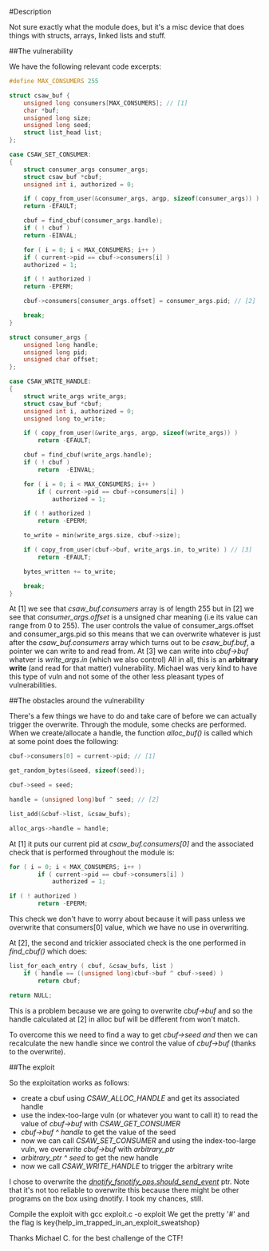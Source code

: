 #Description

Not sure exactly what the module does, but it's a misc device that does things with structs, arrays, linked lists and stuff.
        
##The vulnerability

We have the following relevant code excerpts:
```c        
#define MAX_CONSUMERS 255

struct csaw_buf {
    unsigned long consumers[MAX_CONSUMERS]; // [1]
    char *buf;
    unsigned long size;
    unsigned long seed;
    struct list_head list;
};
```
```c 
case CSAW_SET_CONSUMER:
{
    struct consumer_args consumer_args;
    struct csaw_buf *cbuf;
    unsigned int i, authorized = 0;

    if ( copy_from_user(&consumer_args, argp, sizeof(consumer_args)) )
    return -EFAULT;

    cbuf = find_cbuf(consumer_args.handle);
    if ( ! cbuf )
    return -EINVAL;

    for ( i = 0; i < MAX_CONSUMERS; i++ )
    if ( current->pid == cbuf->consumers[i] )
    authorized = 1;

    if ( ! authorized )
    return -EPERM;

    cbuf->consumers[consumer_args.offset] = consumer_args.pid; // [2]

    break;
}
```
```c
struct consumer_args {
    unsigned long handle;
    unsigned long pid;
    unsigned char offset;
};
```
```c
case CSAW_WRITE_HANDLE:
{
    struct write_args write_args;
    struct csaw_buf *cbuf;
    unsigned int i, authorized = 0;
    unsigned long to_write;

    if ( copy_from_user(&write_args, argp, sizeof(write_args)) )
        return -EFAULT;

    cbuf = find_cbuf(write_args.handle);
    if ( ! cbuf )
        return  -EINVAL;

    for ( i = 0; i < MAX_CONSUMERS; i++ )
        if ( current->pid == cbuf->consumers[i] )
            authorized = 1;

    if ( ! authorized )
        return -EPERM;

    to_write = min(write_args.size, cbuf->size);

    if ( copy_from_user(cbuf->buf, write_args.in, to_write) ) // [3]
        return -EFAULT;

    bytes_written += to_write;

    break;
}
```

At [1] we see that *csaw_buf.consumers* array is of length 255 but in [2] we see that *consumer_args.offset* is a unsigned char meaning (i.e its value can range from 0 to 255).
The user controls the value of consumer_args.offset and consumer_args.pid so this means that we can overwrite whatever is just
after the *csaw_buf.consumers* array which turns out to be *csaw_buf.buf*, a pointer we can write to and read from.
At [3] we can write into *cbuf->buf* whatver is *write_args.in* (which we also control)
All in all, this is an **arbitrary write** (and read for that matter) vulnerability. Michael was very kind to have this type of vuln and not some of the other less pleasant types of vulnerabilities.

##The obstacles around the vulnerability
        
There's a few things we have to do and take care of before we can actually trigger the overwrite.
Through the module, some checks are performed. 
When we create/allocate a handle, the function *alloc_buf()* is called which at some point
does the following:
        
```c
cbuf->consumers[0] = current->pid; // [1]

get_random_bytes(&seed, sizeof(seed));

cbuf->seed = seed;

handle = (unsigned long)buf ^ seed; // [2]

list_add(&cbuf->list, &csaw_bufs);

alloc_args->handle = handle;
```

At [1] it puts our current pid at *csaw_buf.consumers[0]* and the associated check that is performed 
throughout the module is:

```c       
for ( i = 0; i < MAX_CONSUMERS; i++ )
        if ( current->pid == cbuf->consumers[i] )
            authorized = 1;

if ( ! authorized )
        return -EPERM;
```

This check we don't have to worry about because it will pass unless we overwrite that consumers[0] value, 
which we have no use in overwriting.

At [2], the second and trickier associated check is the one performed in *find_cbuf()* which does:
       
```c
list_for_each_entry ( cbuf, &csaw_bufs, list )
    if ( handle == ((unsigned long)cbuf->buf ^ cbuf->seed) )
        return cbuf;

return NULL; 
```

This is a problem because we are going to overwrite *cbuf->buf* and so the handle calculated at [2] in alloc buf will be different from won't match.

To overcome this we need to find a way to get *cbuf->seed and* then we can recalculate the new handle since we control the value of *cbuf->buf* (thanks to the overwrite).


##The exploit
        
So the exploitation works as follows:
* create a cbuf using *CSAW_ALLOC_HANDLE* and get its associated handle
* use the index-too-large vuln (or whatever you want to call it) to read the value of *cbuf->buf* with *CSAW_GET_CONSUMER*
* *cbuf->buf ^ handle* to get the value of the seed
* now we can call *CSAW_SET_CONSUMER* and using the index-too-large vuln, we overwrite *cbuf->buf* with *arbitrary_ptr*
* *arbitrary_ptr ^ seed* to get the new handle
* now we call *CSAW_WRITE_HANDLE* to trigger the arbitrary write

I chose to overwrite the [*dnotify_fsnotify_ops.should_send_event*](http://lxr.free-electrons.com/source/include/linux/fsnotify_backend.h#L96) ptr. Note that it's not too reliable to overwrite this
because there might be other programs on the box using dnotify. I took my chances, still.
    
Compile the exploit with gcc exploit.c -o exploit
We get the pretty '#' and the flag is key{help_im_trapped_in_an_exploit_sweatshop}

Thanks Michael C. for the best challenge of the CTF!
